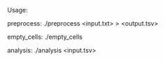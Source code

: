 Usage:

preprocess:
    ./preprocess <input.txt> > <output.tsv>

empty_cells:
    ./empty_cells <inputfile> <separator>

analysis:
    ./analysis <input.tsv>
